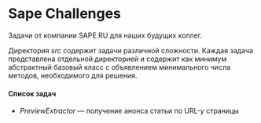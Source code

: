 # Sape Challenges

Задачи от компании SAPE.RU для наших будущих коллег.

Директория *src* содержит задачи различной сложности. Каждая задача представлена отдельной
директорией и содержит как минимум абстрактный базовый класс с объявлением минимального числа методов, необходимого
для решения.

#### Список задач
* *PreviewExtractor* &mdash; получение анонса статьи по URL-у страницы
